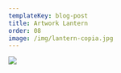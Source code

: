 ```yaml
---
templateKey: blog-post
title: Artwork Lantern
order: 08
image: /img/lantern-copia.jpg
---
```

![](/img/lantern_ancora.jpg)
